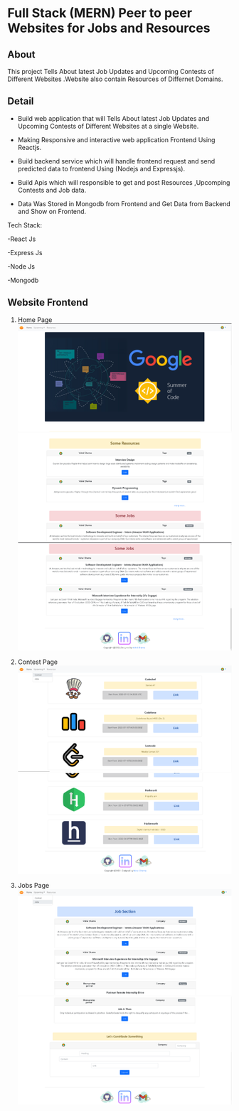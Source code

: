 # Full Stack (MERN) Peer to peer Websites for Jobs and Resources

## About
This project Tells About latest Job Updates and Upcoming Contests of Different Websites .Website also contain Resources of Differnet Domains.

## Detail
- Build web application that will Tells About latest Job Updates and Upcoming Contests of Different Websites at a single Website.

- Making Responsive and interactive web application Frontend Using Reactjs.

- Build backend service which will handle frontend request and send predicted data to frontend Using (Nodejs and Expressjs).

- Build Apis which will responsible to get and post Resources ,Upcomping Contests and Job data. 

- Data Was Stored in Mongodb from Frontend and Get Data from Backend and Show on Frontend.



Tech Stack:

-React Js

-Express Js

-Node Js

-Mongodb


## Website Frontend
1. Home Page
![Home](img/Home1.png)
![Home1](img/Home2.png)
![Home2](img/home3.png)


2. Contest Page
![Contest](img/contest1.png)
![Contest2](img/contest2.png)

3. Jobs Page
![Jobs](img/jobs1.png)
![Jobs2](img/job2.png)

